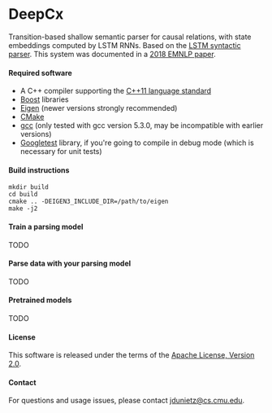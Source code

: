 # DeepCx
Transition-based shallow semantic parser for causal relations, with state embeddings computed by LSTM RNNs. Based on the [LSTM syntactic parser](https://github.com/clab/lstm-parser/tree/easy-to-use). This system was documented in a [2018 EMNLP paper](http://aclweb.org/anthology/D18-1196).

#### Required software

 * A C++ compiler supporting the [C++11 language standard](https://en.wikipedia.org/wiki/C%2B%2B11)
 * [Boost](http://www.boost.org/) libraries
 * [Eigen](http://eigen.tuxfamily.org) (newer versions strongly recommended)
 * [CMake](http://www.cmake.org/)
 * [gcc](https://gcc.gnu.org/gcc-5/) (only tested with gcc version 5.3.0, may be incompatible with earlier versions)
 * [Googletest](https://github.com/google/googletest) library, if you're going to compile in debug mode (which is necessary for unit tests)

#### Build instructions

    mkdir build
    cd build
    cmake .. -DEIGEN3_INCLUDE_DIR=/path/to/eigen
    make -j2

#### Train a parsing model

TODO

#### Parse data with your parsing model

TODO

#### Pretrained models

TODO

#### License

This software is released under the terms of the [Apache License, Version 2.0](http://www.apache.org/licenses/LICENSE-2.0).

#### Contact

For questions and usage issues, please contact jdunietz@cs.cmu.edu.
